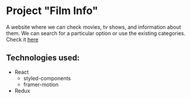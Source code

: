 # Project "Film Info" 

A website where we can check movies, tv shows, and information about them. We can search for a particular option or use the existing categories. Check it [here](https://film-info-project.netlify.app/)


## Technologies used:

- React
  - styled-components
  - framer-motion
- Redux
